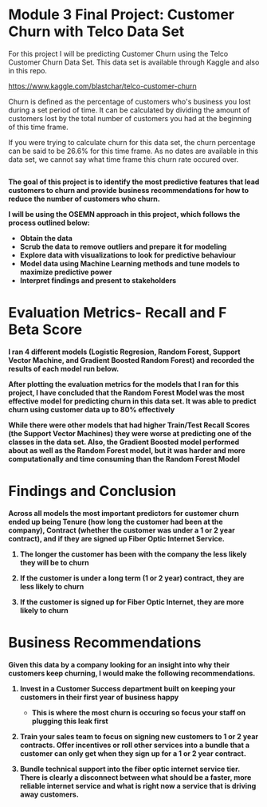 
# Module 3 Final Project: Customer Churn with Telco Data Set


For this project I will be predicting Customer Churn using the Telco Customer Churn Data Set. This data set is available through Kaggle and also in this repo. 

https://www.kaggle.com/blastchar/telco-customer-churn

Churn is defined as the percentage of customers who's business you lost during a set period of time. It can be calculated by dividing the amount of customers lost by the total number of customers you had at the beginning of this time frame.

If you were trying to calculate churn for this data set, the churn percentage can be said to be 26.6% for this time frame. As no dates are available in this data set, we cannot say what time frame this churn rate occured over.

<img href='/figures/churn_yes_no.png' >

<b>The goal of this project is to identify the most predictive features that lead customers to churn and provide business recommendations for how to reduce the number of customers who churn. <b>

I will be using the OSEMN approach in this project, which follows the process outlined below:

* Obtain the data
* Scrub the data to remove outliers and prepare it for modeling
* Explore data with visualizations to look for predictive behaviour
* Model data using Machine Learning methods and tune models to maximize predictive power
* Interpret findings and present to stakeholders

# Evaluation Metrics- Recall and F Beta Score

I ran 4 different models (Logistic Regresion, Random Forest, Support Vector Machine, and Gradient Boosted Random Forest) and recorded the results of each model run below. 


<b>After plotting the evaluation metrics for the models that I ran for this project, I have concluded that the Random Forest Model was the most effective model for predicting churn in this data set. It was able to predict churn using customer data up to 80% effectively

While there were other models that had higher Train/Test Recall Scores (the Support Vector Machines) they were worse at predicting one of the classes in the data set. Also, the Gradient Boosted model performed about as well as the Random Forest model, but it was harder and more computationally and time consuming than the Random Forest Model

# Findings and Conclusion

Across all models the most important predictors for customer churn ended up being Tenure (how long the customer had been at the company), Contract (whether the customer was under a 1 or 2 year contract), and if they are signed up Fiber Optic Internet Service. 

1) <b>The longer the customer has been with the company the less likely they will be to churn
  
2. <b>If the customer is under a long term (1 or 2 year) contract, they are less likely to churn
  
3. <b>If the customer is signed up for Fiber Optic Internet, they are more likely to churn
  
# Business Recommendations

<b>Given this data by a company looking for an insight into why their customers keep churning, I would make the following recommendations. 

1) Invest in a Customer Success department built on keeping your customers in their first year of business happy

    - This is where the most churn is occuring so focus your staff on plugging this leak first
    
2) Train your sales team to focus on signing new customers to 1 or 2 year contracts. Offer incentives or roll other services into a bundle that a customer can only get when they sign up for a 1 or 2 year contract.

3) Bundle technical support into the fiber optic internet service tier. There is clearly a disconnect between what should be a faster, more reliable internet service and what is right now a service that is driving away customers. 
